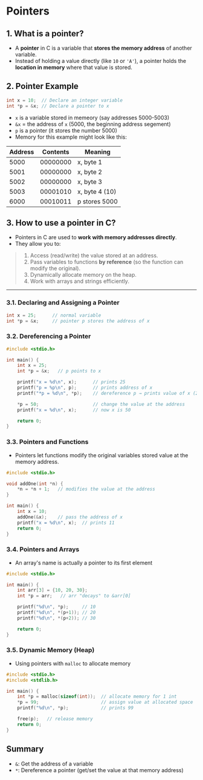 # Pointers
## 1. What is a pointer?
- A **pointer** in C is a variable that **stores the memory address** of another variable.
- Instead of holding a value directly (like `10` or `'A'`), a pointer holds the **location in memory** where that value is stored.

## 2. Pointer Example
```c
int x = 10;  // Declare an integer variable
int *p = &x; // Declare a pointer to x
```
- `x` is a variable stored in memeory (say addresses 5000-5003)
- `&x` = the address of `x` (5000, the beginning address segement)
- `p` is a pointer (it stores the number 5000)
- Memory for this example might look like this:

| Address | Contents      | Meaning           |
|---------|---------------|-----------------|
| 5000    | 00000000      | x, byte 1        |
| 5001    | 00000000      | x, byte 2        |
| 5002    | 00000000      | x, byte 3        |
| 5003    | 00001010      | x, byte 4 (10)   |
| 6000    | 00010011      | p stores 5000    |


## 3. How to use a pointer in C?
- Pointers in C are used to **work with memory addresses directly**.  
- They allow you to:
> 1) Access (read/write) the value stored at an address.
> 2) Pass variables to functions **by reference** (so the function can modify the original).
> 3) Dynamically allocate memory on the heap.
> 4) Work with arrays and strings efficiently.

---

### 3.1. Declaring and Assigning a Pointer

```c
int x = 25;      // normal variable
int *p = &x;     // pointer p stores the address of x
```
### 3.2. Dereferencing a Pointer
```c
#include <stdio.h>

int main() {
    int x = 25;
    int *p = &x;   // p points to x

    printf("x = %d\n", x);      // prints 25
    printf("p = %p\n", p);      // prints address of x
    printf("*p = %d\n", *p);    // dereference p → prints value of x (25)

    *p = 50;                    // change the value at the address
    printf("x = %d\n", x);      // now x is 50

    return 0;
}
```
### 3.3. Pointers and Functions
- Pointers let functions modify the original variables stored value at the memory address.
```c
#include <stdio.h>

void addOne(int *n) {
    *n = *n + 1;   // modifies the value at the address
}

int main() {
    int x = 10;
    addOne(&x);    // pass the address of x
    printf("x = %d\n", x);  // prints 11
    return 0;
}
```
### 3.4. Pointers and Arrays
- An array's name is actually a pointer to its first element
```c
#include <stdio.h>

int main() {
    int arr[3] = {10, 20, 30};
    int *p = arr;   // arr "decays" to &arr[0]

    printf("%d\n", *p);     // 10
    printf("%d\n", *(p+1)); // 20
    printf("%d\n", *(p+2)); // 30

    return 0;
}
```
### 3.5. Dynamic Memory (Heap)
- Using pointers with `malloc` to allocate memory

```c
#include <stdio.h>
#include <stdlib.h>

int main() {
    int *p = malloc(sizeof(int));  // allocate memory for 1 int
    *p = 99;                       // assign value at allocated space
    printf("%d\n", *p);            // prints 99

    free(p);   // release memory
    return 0;
}
```
## Summary
- `&`: Get the address of a variable
- `*`: Dereference a pointer (get/set the value at that memory address)

